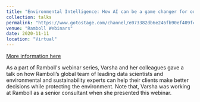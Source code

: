 ```yaml
---
title: "Environmental Intelligence: How AI can be a game changer for our environment and health"
collection: talks
permalink: "https://www.gotostage.com/channel/e073382db6e246fb90ef409fcaaedc8f/recording/8e258d5db4b048448c80ea21111613be/watch"
venue: "Ramboll Webinars"
date: 2020-11-11
location: "Virtual"
---
```


[More information here](https://www.gotostage.com/channel/e073382db6e246fb90ef409fcaaedc8f/recording/8e258d5db4b048448c80ea21111613be/watch)

As a part of Ramboll's webinar series, Varsha and her colleagues gave a talk on how Ramboll’s global team of leading data scientists and environmental and sustainability experts can help their clients make better decisions while protecting the environment. Note that, Varsha was working at Ramboll as a senior consultant when she presented this webinar.  